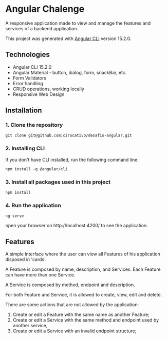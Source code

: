 # Angular Chalenge

A responsive application made to view and manage the features and services of a backend application.

This project was generated with [Angular CLI](https://github.com/angular/angular-cli) version 15.2.0.

## Technologies

- Angular CLI 15.2.0
- Angular Material - button, dialog, form, snackBar, etc.
- Form Validators
- Error handling
- CRUD operations, working locally
- Responsive Web Design

## Installation

### 1. Clone the repository

```
git clone git@github.com:cirocativo/desafio-angular.git
```

### 2. Installing CLI

If you don't have CLI installed, run the following command line:

```
npm install -g @angular/cli
```

### 3. Install all packages used in this project

```
npm install
```

### 4. Run the application

```
ng serve
```

open your browser on http://localhost:4200/ to see the application.

## Features

A simple interface where the user can view all Features of his application disposed in 'cards'.

A Feature is composed by name, description, and Services. Each Feature can have more than one Service.

A Service is composed by method, endpoint and description.

For both Feature and Service, it is allowed to create, view, edit and delete.

There are some actions that are not allowed by the application:
1. Create or edit a Feature with the same name as another Feature;
2. Create or edit a Service with the same method and endpoint used by another service;
3. Create or edit a Service with an invalid endpoint structure;
